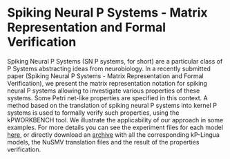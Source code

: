 # Spiking Neural P Systems - Matrix Representation and Formal Verification

Spiking Neural P Systems (SN P systems, for short) are a particular class of P Systems abstracting ideas from neurobiology. In a recently submitted paper (Spiking Neural P Systems - Matrix Representation and Formal Verification), we present the matrix representation notation for spiking neural P systems allowing to investigate various properties of these systems. Some Petri net-like properties are specified in this context. A method based on the translation of spiking neural P systems into kernel
P systems is used to formally verify such properties, using the kPWORKBENCH tool. We illustrate the applicability of our approach in some examples.  For more details you can see the experiment files for each model [here](https://github.com/Kernel-P-Systems/kPWorkbench/tree/master/resources/ICMC2020/Experiments), or directly download an [archive](https://github.com/Kernel-P-Systems/kPWorkbench/raw/master/resources/ICMC2020/ICMC_2020.zip)  with all the corresponding kP-Lingua models, the NuSMV translation files and the result of the properties verification.

